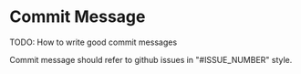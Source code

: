 # Commit Message

TODO: How to write good commit messages

Commit message should refer to github issues in "#ISSUE_NUMBER" style.
